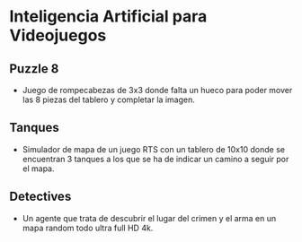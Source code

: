 ﻿# Inteligencia Artificial para Videojuegos


## Puzzle 8

 - Juego de rompecabezas de 3x3 donde falta un hueco para poder mover las 8 piezas del tablero y completar la imagen.


## Tanques

 - Simulador de mapa de un juego RTS con un tablero de 10x10 donde se encuentran 3 tanques a los que se ha de indicar un camino a seguir por el mapa.
 
 ## Detectives
 
 - Un agente que trata de descubrir el lugar del crimen y el arma en un mapa random todo ultra full HD 4k.
